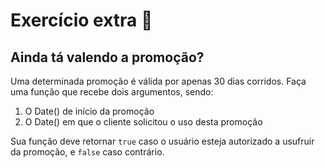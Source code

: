 # Exercício extra 🌟

## Ainda tá valendo a promoção?

Uma determinada promoção é válida por apenas 30 dias corridos. Faça uma função que recebe dois argumentos, sendo:
1. O Date() de início da promoção
2. O Date() em que o cliente solicitou o uso desta promoção

Sua função deve retornar `true` caso o usuário esteja autorizado a usufruir da promoção, e `false` caso contrário.